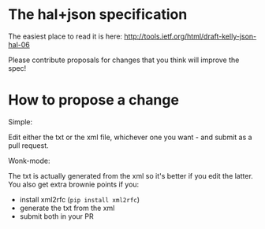 The hal+json specification
==========================

The easiest place to read it is here: http://tools.ietf.org/html/draft-kelly-json-hal-06

Please contribute proposals for changes that you think will improve the spec!


How to propose a change
=======================

Simple:

Edit either the txt or the xml file, whichever one you want - and submit as a pull request.

Wonk-mode:

The txt is actually generated from the xml so it's better if you edit the latter.
You also get extra brownie points if you:
* install xml2rfc (`pip install xml2rfc`)
* generate the txt from the xml
* submit both in your PR
